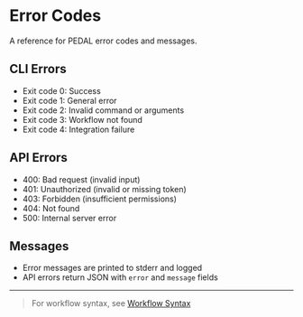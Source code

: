 # Error Codes

A reference for PEDAL error codes and messages.

## CLI Errors
- Exit code 0: Success
- Exit code 1: General error
- Exit code 2: Invalid command or arguments
- Exit code 3: Workflow not found
- Exit code 4: Integration failure

## API Errors
- 400: Bad request (invalid input)
- 401: Unauthorized (invalid or missing token)
- 403: Forbidden (insufficient permissions)
- 404: Not found
- 500: Internal server error

## Messages
- Error messages are printed to stderr and logged
- API errors return JSON with `error` and `message` fields

---

> For workflow syntax, see [Workflow Syntax](workflow-syntax.md) 